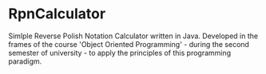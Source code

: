 # RpnCalculator
Simlple Reverse Polish Notation Calculator written in Java. Developed in the frames of the course 'Object Oriented Programming' - during the second semester of university -  to apply the principles of this programming paradigm.
